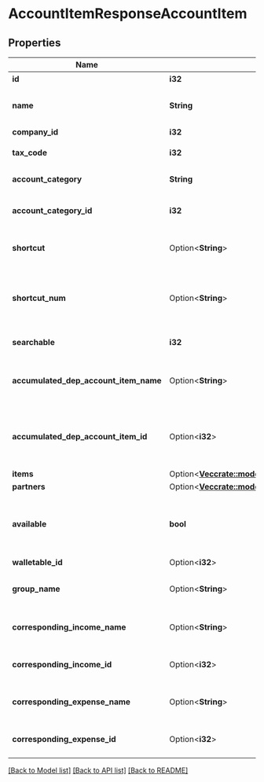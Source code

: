 # AccountItemResponseAccountItem

## Properties

Name | Type | Description | Notes
------------ | ------------- | ------------- | -------------
**id** | **i32** | 勘定科目ID | 
**name** | **String** | 勘定科目名 (30文字以内) | 
**company_id** | **i32** | 事業所ID | 
**tax_code** | **i32** | 税区分コード | 
**account_category** | **String** | 勘定科目カテゴリー | 
**account_category_id** | **i32** | 勘定科目のカテゴリーID | 
**shortcut** | Option<**String**> | ショートカット1 (20文字以内) | [optional]
**shortcut_num** | Option<**String**> | ショートカット2(勘定科目コード) (20文字以内) | [optional]
**searchable** | **i32** | 検索可能:2, 検索不可：3 | 
**accumulated_dep_account_item_name** | Option<**String**> | 減価償却累計額勘定科目（法人のみ利用可能） | [optional]
**accumulated_dep_account_item_id** | Option<**i32**> | 減価償却累計額勘定科目ID（法人のみ利用可能） | [optional]
**items** | Option<[**Vec<crate::models::AccountItemResponseAccountItemItems>**](accountItemResponse_account_item_items.md)> |  | [optional]
**partners** | Option<[**Vec<crate::models::AccountItemResponseAccountItemPartners>**](accountItemResponse_account_item_partners.md)> |  | [optional]
**available** | **bool** | 勘定科目の使用設定（true: 使用する、false: 使用しない） | 
**walletable_id** | Option<**i32**> | 口座ID | 
**group_name** | Option<**String**> | 決算書表示名（小カテゴリー） | [optional]
**corresponding_income_name** | Option<**String**> | 収入取引相手勘定科目名 | [optional]
**corresponding_income_id** | Option<**i32**> | 収入取引相手勘定科目ID | [optional]
**corresponding_expense_name** | Option<**String**> | 支出取引相手勘定科目名 | [optional]
**corresponding_expense_id** | Option<**i32**> | 支出取引相手勘定科目ID | [optional]

[[Back to Model list]](../README.md#documentation-for-models) [[Back to API list]](../README.md#documentation-for-api-endpoints) [[Back to README]](../README.md)


